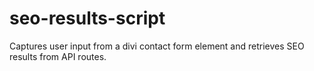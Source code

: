 # seo-results-script
Captures user input from a divi contact form element and retrieves SEO results from API routes.
